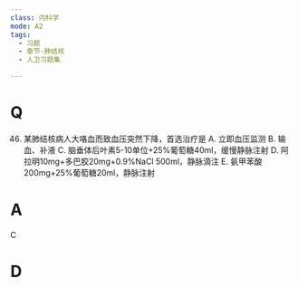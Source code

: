 ```yaml
---
class: 内科学
mode: A2
tags:
  - 习题
  - 章节-肺结核
  - 人卫习题集

---
```


# Q
46. 某肺结核病人大咯血而致血压突然下降，首选治疗是
A. 立即血压监测
B. 输血、补液
C. 脑垂体后叶素5-10单位+25%葡萄糖40ml，缓慢静脉注射
D. 阿拉明10mg+多巴胶20mg+0.9%NaCl 500ml，静脉滴注
E. 氨甲苯酸200mg+25%葡萄糖20ml，静脉注射
# A
C
# D
